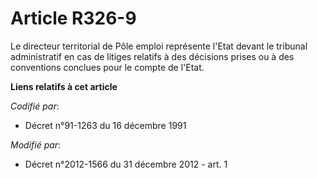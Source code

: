 # Article R326-9

Le  directeur territorial de Pôle emploi représente l'Etat devant le  tribunal administratif en cas de litiges relatifs à des
décisions prises  ou à des conventions conclues pour le compte de l'Etat.

**Liens relatifs à cet article**

_Codifié par_:

  - Décret n°91-1263 du 16 décembre 1991

_Modifié par_:

  - Décret n°2012-1566 du 31 décembre 2012 - art. 1
